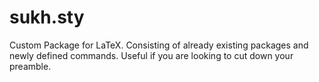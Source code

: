 # sukh.sty
Custom Package for LaTeX. Consisting of already existing packages and newly defined commands. 
Useful if you are looking to cut down your preamble.
